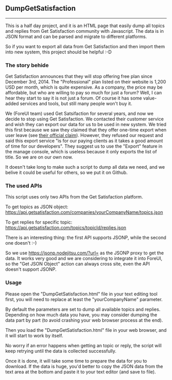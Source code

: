 ## DumpGetSatisfaction
---
This is a half day project, and it is an HTML page that easily dump all topics and replies from Get Satisfaction community with Javascript. The data is in JSON format and can be parsed and migrate to different platforms.

So if you want to export all data from Get Satisfaction and then import them into new system, this project should be helpful :-D

### The story behide
Get Satisfaction announces that they will stop offering free plan since December 3rd, 2014. The "Professional" plan listed on their website is 1,200 USD per month, which is quite expensive. As a company, the price may be affordable, but who are willing to pay so much for just a forum? Well, I can hear they start to say it is not just a forum. Of course it has some value-added services and tools, but still many people won't buy it.

We (ForeUI team) used Get Satsifaction for several years, and now we decide to stop using Get Satisfaction. We contacted their customer service and wish they can export our data for us to be used in new system. We tried this first because we saw they claimed that they offer one-time export when user leave (see [their official claim](https://getsatisfaction.com/getsatisfaction/topics/need_to_export_all_topics_and_their_answers#reply_9904120)). However, they refused our request and said this export service "is for our paying clients as it takes a good amount of time for our developers". They suggest us to use the "Export" feature in the manage console, which is useless because it only exports the list of title. So we are on our own now.

It doesn't take long to make such a script to dump all data we need, and we belive it could be useful for others, so we put it on Github.

### The used APIs
This script uses only two APIs from the Get Satisfaction platform.

To get topics as JSON object:
https://api.getsatisfaction.com/companies/yourCompanyName/topics.json

To get replies for specific topic:
https://api.getsatisfaction.com/topics/topicId/replies.json

There is an interesting thing: the first API supports JSONP, while the second one doesn't :-)

So we use https://jsonp.nodejitsu.com/?url= as the JSONP proxy to get the data. It works very good and we are considering to integrate it into ForeUI, so the "Get JSON Object" action can always cross site, even the API doesn't support JSONP.

### Usage
Please open the "DumpGetSatisfaction.html" file in your text editing tool first, you will need to replace at least the "yourCompanyName" parameter.

By default the parameters are set to dump all available topics and replies. Depending on how much data you have, you may consider dumping the data part by part (to avoid crashing your web browser process at the end).

Then you load the "DumpGetSatisfaction.html" file in your web browser, and it will start to work by itself.

No worry if an error happens when getting an topic or reply, the script will keep retrying until the data is collected successfully.

Once it is done, it will take some time to prepare the data for you to download. If the data is huge, you'd better to copy the JSON data from the text area at the bottom and paste it to your text editor (and save to file).